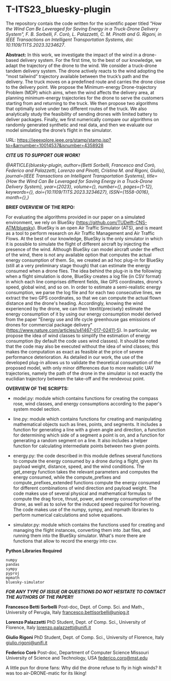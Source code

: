 # T-ITS23_bluesky-plugin

The repository contais the code written for the scientific paper titled *"How the Wind Can Be Leveraged for Saving Energy in a Truck-Drone Delivery System", F. B. Sorbelli, F. Corò, L. Palazzetti, C. M. Pinotti and G. Rigoni, in IEEE Transactions on Intelligent Transportation Systems, doi: 10.1109/TITS.2023.3234627*.

**Abstract:**
In this work, we investigate the impact of the wind in a drone-based delivery system. For the first time, to the best of our knowledge, we adapt the trajectory of the drone to the wind. We consider a truck-drone tandem delivery system. The drone actively reacts to the wind adopting the “most tailwind” trajectory available between the truck’s path and the delivery. The truck moves on a predefined route and carries the drone close to the delivery point. We propose the Minimum-energy Drone-trajectory Problem (MDP) which aims, when the wind affects the delivery area, at planning minimum-energy trajectories for the drone to serve the customers starting from and returning to the truck. We then propose two algorithms that optimally solve under two different routes of the truck. We also analytically study the feasibility of sending drones with limited battery to deliver packages. Finally, we first numerically compare our algorithms on randomly generated synthetic and real data, and then we evaluate our model simulating the drone’s flight in the simulator.

URL: https://ieeexplore.ieee.org/stamp/stamp.jsp?tp=&arnumber=10014537&isnumber=4358928

***CITE US TO SUPPORT OUR WORK!***

*@ARTICLE{bluesky-plugin,*
  *author={Betti Sorbelli, Francesco and Corò, Federico and Palazzetti, Lorenzo and Pinotti, Cristina M. and Rigoni, Giulio},*
  *journal={IEEE Transactions on Intelligent Transportation Systems},*
  *title={How the Wind Can Be Leveraged for Saving Energy in a Truck-Drone Delivery System},* 
  *year={2023},*
  *volume={},*
  *number={},*
  *pages={1-12},*
  *keywords={},*
  *doi={10.1109/TITS.2023.3234627},*
  *ISSN={1558-0016},*
  *month={},}*
  
**BRIEF OVERVIEW OF THE REPO:**
 
For evaluating the algorithms provided in our paper on a simulated environment, we rely on BlueSky (https://github.com/TUDelft-CNS-ATM/bluesky).
BlueSky is an open Air Traffic Simulator (ATS), and is meant as a tool to perform research on Air Traffic Management and Air Traffic Flows.
At the best of our knowledge, BlueSky is the only simulator in which it is possible to simulate the flight of different aircraft by injecting the presence of the wind.
Although BlueSky can model aircraft under the effect of the wind, there is not any available option that computes the actual energy consumption of them.
So, we created an ad hoc plug-in for BlueSky (still at a very preliminary stage though) that can estimate the energy consumed when a drone flies.
The idea behind the plug-in is the following: when a flight simulation is done, BlueSky creates a log file (in CSV format) in which each line comprises different fields, like GPS coordinates, drone's speed, global wind, and so on.
In order to estimate a semi-realistic energy consumption, we parse the log file and for each two consecutive lines, we extract the two GPS coordinates, so that we can compute the actual flown distance and the drone's heading.
Accordingly, knowing the wind experienced by the drone, we can then \textit{precisely} estimate the energy consumption of it by using our energy consumption model derived from the paper "Energy use and life cycle greenhouse gas emissions of drones for commercial package delivery" (https://www.nature.com/articles/s41467-017-02411-5).
In particular, we propose the idea of wind classes to simplify the estimation of energy consumption (by default the code uses wind classes).
It should be noted that the code may also be executed without the idea of wind classes; this makes the computation as exact as feasible at the price of severe performance deterioration.
As detailed in our work, the use of the developed plug-in allows us to validate the theoretical consumption of the proposed model, with only minor differences due to more realistic UAV trajectories, namely the path of the drone in the simulator is not exactly the euclidian trajectory between the take-off and the rendevouz point.

**OVERVIEW OF THE SCRIPTS:**

- model.py: module which contains functions for creating the compass rose, wind classes, and energy consumptions according to the paper's system model section.

- line.py: module which contains functions for creating and manipulating mathematical objects such as lines, points, and segments. It includes a function for generating a line with a given angle and direction, a function for determining which side of a segment a point is on, and a function for generating a random segment on a line. It also includes a helper function for calculating intermediate points between two given points.

- energy.py: the code described in this module defines several functions to compute the energy consumed by a drone during a flight, given its payload weight, distance, speed, and the wind conditions. The get_energy function takes the relevant parameters and computes the energy consumed, while the compute_prefixes and compute_prefixes_extended functions compute the energy consumed for different combinations of wind direction and payload weight. The code makes use of several physical and mathematical formulas to compute the drag force, thrust, power, and energy consumption of the drone, as well as to solve for the induced speed required for hovering. The code makes use of the numpy, sympy, and mpmath libraries to perform numerical calculations and solve equations.

- simulator.py: module which contains the functions used for creating and managing the flight instances, converting them into .bat files, and running them into the BlueSky simulator. What's more there are functions that allow to record the energy into csv.

**Python Libraries Required**
```
numpy
pandas
sympy
pyproj
mpmath
bluesky-simulator
```

***FOR ANY TYPE OF ISSUE OR QUESTIONS DO NOT HESITATE TO CONTACT THE AUTHORS OF THE PAPER!!***

**Francesco Betti Sorbelli**
Post-doc, Dept. of Comp. Sci. and Math., 
University of Perugia, Italy
francesco.bettisorbelli@unipg.it
	
**Lorenzo Palazzetti** 
PhD Student, Dept. of Comp. Sci., 
University of Florence, Italy
lorenzo.palazzetti@unifi.it

**Giulio Rigoni**
PhD Student, Dept. of Comp. Sci.,
University of Florence, Italy
giulio.rigoni@unifi.it

**Federico Corò** 
Post-doc, Department of Computer Science
Missouri University of Science and Technology, USA
federico.coro@mst.edu

A little pun for drone fans: Why did the drone refuse to fly in high winds? It was too air-DRONE-matic for its liking!
